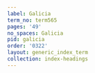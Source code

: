```yaml
---
label: Galicia
term_no: term565
pages: '49'
no_spaces: Galicia
pid: galicia
order: '0322'
layout: generic_index_term
collection: index-headings
---
```

